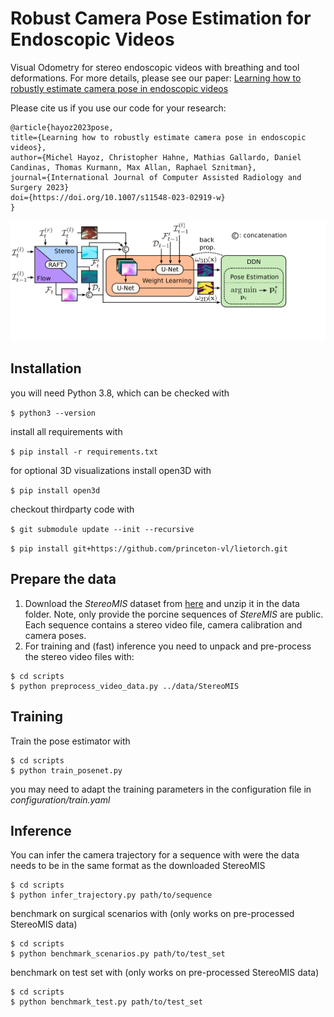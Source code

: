 <!-- title -->
# Robust Camera Pose Estimation for Endoscopic Videos

Visual Odometry for stereo endoscopic videos with breathing and tool deformations. For more details, please see our paper:
[Learning how to robustly estimate camera pose in endoscopic videos](https://arxiv.org/abs/2304.08023v1) 

Please cite us if you use our code for your research:

```
@article{hayoz2023pose,
title={Learning how to robustly estimate camera pose in endoscopic videos},
author={Michel Hayoz, Christopher Hahne, Mathias Gallardo, Daniel Candinas, Thomas Kurmann, Max Allan, Raphael Sznitman},
journal={International Journal of Computer Assisted Radiology and Surgery 2023}
doi={https://doi.org/10.1007/s11548-023-02919-w}
}
```

![Alt text](./system_overview.png)
## Installation

you will need Python 3.8, which can be checked with

``` $ python3 --version ```

install all requirements with

``` $ pip install -r requirements.txt ```

for optional 3D visualizations install open3D with

``` $ pip install open3d ```

checkout thirdparty code with

``` $ git submodule update --init --recursive ```

``` $ pip install git+https://github.com/princeton-vl/lietorch.git ```

## Prepare the data
1. Download the *StereoMIS* dataset from [here](https://doi.org/10.5281/zenodo.7727691) and unzip it in the data folder.
Note, only provide the porcine sequences of *StereMIS* are public. Each sequence contains a stereo video file, 
camera calibration and camera poses.
2. For training and (fast) inference you need to unpack and pre-process the stereo video files with:
``` 
$ cd scripts
$ python preprocess_video_data.py ../data/StereoMIS
```    

## Training
Train the pose estimator with
``` 
$ cd scripts
$ python train_posenet.py
```
you may need to adapt the training parameters in the configuration file in *configuration/train.yaml*   

## Inference
You can infer the camera trajectory for a sequence with were the data needs to be in the same format as the downloaded StereoMIS
``` 
$ cd scripts
$ python infer_trajectory.py path/to/sequence
```

benchmark on surgical scenarios with (only works on pre-processed StereoMIS data)
``` 
$ cd scripts
$ python benchmark_scenarios.py path/to/test_set
```

benchmark on test set with (only works on pre-processed StereoMIS data)
``` 
$ cd scripts
$ python benchmark_test.py path/to/test_set
```


